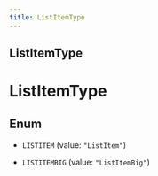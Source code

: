```yaml
---
title: ListItemType
---
```

## ListItemType


# ListItemType

## Enum


* `LISTITEM` (value: `"ListItem"`)

* `LISTITEMBIG` (value: `"ListItemBig"`)



